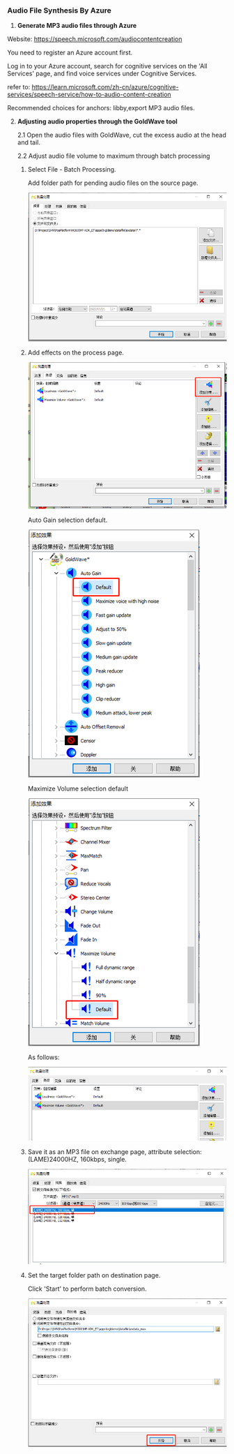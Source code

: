 ### Audio File Synthesis By Azure

1. **Generate MP3 audio files through Azure**

Website: <https://speech.microsoft.com/audiocontentcreation>

You need to register an Azure account first.

Log in to your Azure account, search for cognitive services on the 'All Services' page, and find voice services under Cognitive Services.

refer to: <https://learn.microsoft.com/zh-cn/azure/cognitive-services/speech-service/how-to-audio-content-creation>

Recommended choices for anchors: libby,export MP3 audio files.

2. **Adjusting audio properties through the GoldWave tool**

   2.1 Open the audio files with GoldWave, cut the excess audio at the head and tail.

   2.2 Adjust audio file volume to maximum through batch processing

      1. Select File - Batch Processing.

         Add folder path for pending audio files on the source page.

         ![Step 1 screenshot](Audio_File_Synthesis_By_Azure_images/image1.png)

      2. Add effects on the process page.

         ![IMG_256](Audio_File_Synthesis_By_Azure_images/image2.png)

         Auto Gain selection default.

         ![Step 3 screenshot](Audio_File_Synthesis_By_Azure_images/image3.png)

         Maximize Volume selection default

         ![Step 4 screenshot](Audio_File_Synthesis_By_Azure_images/image4.png)

         As follows:

         ![IMG_256](Audio_File_Synthesis_By_Azure_images/image5.png)

      3. Save it as an MP3 file on exchange page, attribute selection: (LAME)24000HZ, 160kbps, single.

         ![1681726667581](Audio_File_Synthesis_By_Azure_images/image6.png)

      4. Set the target folder path on destination page.

         Click 'Start' to perform batch conversion.

         ![Step 7 screenshot](Audio_File_Synthesis_By_Azure_images/image7.png)
